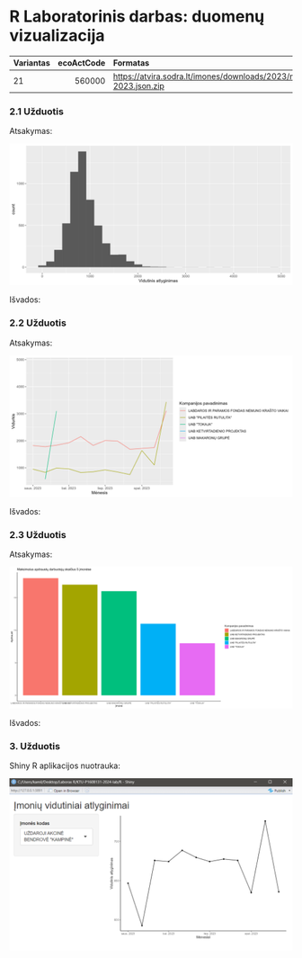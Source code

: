 # R Laboratorinis darbas: duomenų vizualizacija

|Variantas | ecoActCode|Formatas                                                           |
|:---------|----------:|:------------------------------------------------------------------|
|21        |560000     |https://atvira.sodra.lt/imones/downloads/2023/monthly-2023.json.zip|


### 2.1 Užduotis

Atsakymas:

![histograma](img/uzd2.1.png)

Išvados:

### 2.2 Užduotis

Atsakymas:

![atlyginimai](img/uzd2.2.png)

Išvados:


### 2.3 Užduotis

Atsakymas:

![apdraustieji](img/uzd2.3.png)

Išvados:


### 3. Užduotis

Shiny R aplikacijos nuotrauka:

![shiny app](img/shinyR.png)
